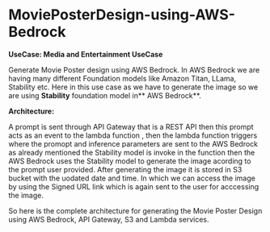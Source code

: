 # MoviePosterDesign-using-AWS-Bedrock

**UseCase: Media and Entertainment UseCase**

Generate Movie Poster design using AWS Bedrock. In AWS Bedrock we are having many different Foundation models like Amazon Titan, LLama, Stability etc. Here in this use case as we have to generate the image so we are using **Stability** foundation model in** AWS Bedrock**.


**Architecture:** 

A prompt is sent through API Gateway that is a REST API then this prompt acts as an event to the lambda function , then the lambda function triggers where the promopt and inference parameters are sent to the AWS Bedrock as already mentioned the Stability model is invoke in the function then the AWS Bedrock uses the Stability model to generate the image acording to the prompt user provided. After generating the image it is stored in S3 bucket with the uodated date and time. In which we can access the image by using the Signed URL link which is again sent to the user for acccessing the image.

So here is the complete architecture for generating the Movie Poster Design using AWS Bedrock, API Gateway, S3 and Lambda services.
